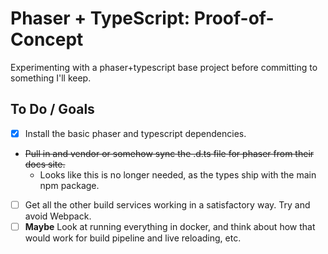 # Phaser + TypeScript: Proof-of-Concept

Experimenting with a phaser+typescript base project before committing to something I'll keep.


## To Do / Goals

- [x] Install the basic phaser and typescript dependencies.
- ~~Pull in and vendor or somehow sync the .d.ts file for phaser from their docs site.~~
  - Looks like this is no longer needed, as the types ship with the main npm package.
- [ ] Get all the other build services working in a satisfactory way. Try and avoid Webpack.
- [ ] **Maybe** Look at running everything in docker, and think about how that would work for build pipeline and live reloading, etc.
